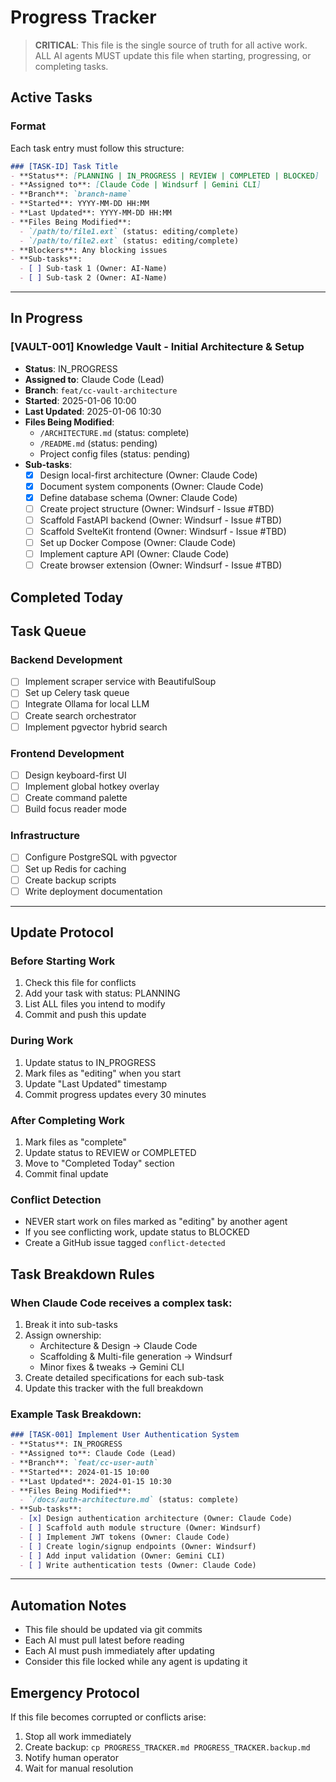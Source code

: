 # Progress Tracker

> **CRITICAL**: This file is the single source of truth for all active work. ALL AI agents MUST update this file when starting, progressing, or completing tasks.

## Active Tasks

### Format
Each task entry must follow this structure:
```markdown
### [TASK-ID] Task Title
- **Status**: [PLANNING | IN_PROGRESS | REVIEW | COMPLETED | BLOCKED]
- **Assigned to**: [Claude Code | Windsurf | Gemini CLI]
- **Branch**: `branch-name`
- **Started**: YYYY-MM-DD HH:MM
- **Last Updated**: YYYY-MM-DD HH:MM
- **Files Being Modified**:
  - `/path/to/file1.ext` (status: editing/complete)
  - `/path/to/file2.ext` (status: editing/complete)
- **Blockers**: Any blocking issues
- **Sub-tasks**:
  - [ ] Sub-task 1 (Owner: AI-Name)
  - [ ] Sub-task 2 (Owner: AI-Name)
```

---

## In Progress

### [VAULT-001] Knowledge Vault - Initial Architecture & Setup
- **Status**: IN_PROGRESS
- **Assigned to**: Claude Code (Lead)
- **Branch**: `feat/cc-vault-architecture`
- **Started**: 2025-01-06 10:00
- **Last Updated**: 2025-01-06 10:30
- **Files Being Modified**:
  - `/ARCHITECTURE.md` (status: complete)
  - `/README.md` (status: pending)
  - Project config files (status: pending)
- **Sub-tasks**:
  - [x] Design local-first architecture (Owner: Claude Code)
  - [x] Document system components (Owner: Claude Code)
  - [x] Define database schema (Owner: Claude Code)
  - [ ] Create project structure (Owner: Windsurf - Issue #TBD)
  - [ ] Scaffold FastAPI backend (Owner: Windsurf - Issue #TBD)
  - [ ] Scaffold SvelteKit frontend (Owner: Windsurf - Issue #TBD)
  - [ ] Set up Docker Compose (Owner: Claude Code)
  - [ ] Implement capture API (Owner: Claude Code)
  - [ ] Create browser extension (Owner: Windsurf - Issue #TBD)

## Completed Today

<!-- Move completed tasks here at end of day -->

## Task Queue

### Backend Development
- [ ] Implement scraper service with BeautifulSoup
- [ ] Set up Celery task queue
- [ ] Integrate Ollama for local LLM
- [ ] Create search orchestrator
- [ ] Implement pgvector hybrid search

### Frontend Development  
- [ ] Design keyboard-first UI
- [ ] Implement global hotkey overlay
- [ ] Create command palette
- [ ] Build focus reader mode

### Infrastructure
- [ ] Configure PostgreSQL with pgvector
- [ ] Set up Redis for caching
- [ ] Create backup scripts
- [ ] Write deployment documentation

---

## Update Protocol

### Before Starting Work
1. Check this file for conflicts
2. Add your task with status: PLANNING
3. List ALL files you intend to modify
4. Commit and push this update

### During Work
1. Update status to IN_PROGRESS
2. Mark files as "editing" when you start
3. Update "Last Updated" timestamp
4. Commit progress updates every 30 minutes

### After Completing Work
1. Mark files as "complete"
2. Update status to REVIEW or COMPLETED
3. Move to "Completed Today" section
4. Commit final update

### Conflict Detection
- NEVER start work on files marked as "editing" by another agent
- If you see conflicting work, update status to BLOCKED
- Create a GitHub issue tagged `conflict-detected`

## Task Breakdown Rules

### When Claude Code receives a complex task:
1. Break it into sub-tasks
2. Assign ownership:
   - Architecture & Design → Claude Code
   - Scaffolding & Multi-file generation → Windsurf
   - Minor fixes & tweaks → Gemini CLI
3. Create detailed specifications for each sub-task
4. Update this tracker with the full breakdown

### Example Task Breakdown:
```markdown
### [TASK-001] Implement User Authentication System
- **Status**: IN_PROGRESS
- **Assigned to**: Claude Code (Lead)
- **Branch**: `feat/cc-user-auth`
- **Started**: 2024-01-15 10:00
- **Last Updated**: 2024-01-15 10:30
- **Files Being Modified**:
  - `/docs/auth-architecture.md` (status: complete)
- **Sub-tasks**:
  - [x] Design authentication architecture (Owner: Claude Code)
  - [ ] Scaffold auth module structure (Owner: Windsurf)
  - [ ] Implement JWT tokens (Owner: Claude Code)
  - [ ] Create login/signup endpoints (Owner: Windsurf)
  - [ ] Add input validation (Owner: Gemini CLI)
  - [ ] Write authentication tests (Owner: Claude Code)
```

---

## Automation Notes

- This file should be updated via git commits
- Each AI must pull latest before reading
- Each AI must push immediately after updating
- Consider this file locked while any agent is updating it

## Emergency Protocol

If this file becomes corrupted or conflicts arise:
1. Stop all work immediately
2. Create backup: `cp PROGRESS_TRACKER.md PROGRESS_TRACKER.backup.md`
3. Notify human operator
4. Wait for manual resolution